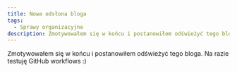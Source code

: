 ```yaml
---
title: Nowa odsłona bloga
tags:
  - Sprawy organizacyjne
description: Zmotywowałem się w końcu i postanowiłem odświeżyć tego bloga.
---
```


Zmotywowałem się w końcu i postanowiłem odświeżyć tego bloga. Na razie testuję GitHub workflows :)
